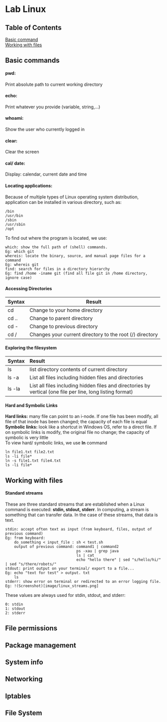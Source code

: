 # Lab Linux
## Table of Contents
[Basic command](#basic_command)  
[Working with files](#working_with_file)

<a id="basic_command"> </a> 

## Basic commands
#### **pwd:** 
Print absolute path to current working directory 
#### **echo:** 
Print whatever you provide (variable, string,...)
#### **whoami:** 
Show the user who currently logged in
#### **clear:** 
Clear the screen
#### **cal/ date:** 
Display: calendar, current date and time
#### **Locating applications:** 
Because of multiple types of Linux operating system distribution, application can be installed in various directory, such as: 
    
    /bin
    /usr/bin
    /sbin
    /usr/sbin
    /opt
To find out where the program is located, we use:  
    
    which: show the full path of (shell) commands.
    Eg: which git
    whereis: locate the binary, source, and manual page files for a command 
    Eg: whereis git
    find: search for files in a directory hierarchy
    Eg: find /home -iname git (find all file git in /home directory, ignore case) 
#### **Accessing Directories**
| Syntax      | Result                              |
| :---------- | ----------                          |
| cd          | Change to your home directory       |
| cd ..       | Change to parent directory          |
| cd -        | Change to previous directory        |
| cd /        | Changes your current directory to the root (/) directory        |
#### Exploring the filesystem
| Syntax      | Result                              |
| :---------- | :----------                         |
|ls           | list directory contents of current directory|
|ls -a        | List all files including hidden files and directories|
|ls -la       | List all files including hidden files and directories by vertical (one file per line, long listing format) |
#### **Hard and Symbolic Links**
**Hard links:**  many file can point to an i-node. If one file has been modify, all file of that inode has been changed; the capacity of each file is equal  
**Symbolic links:** look like a shortcut in Windows OS, refer to a direct file. If on symbolic links is modify, the original file no change; the capacity of symbolic is very little  
To view hard/ symbolic links, we use **ln** command   
   
    ln file1.txt file2.txt  
    ls -li file*  
    ln -s file1.txt file4.txt  
    ls -li file*  
<!-- <a id='working_with_file'> </a> -->
## Working with files
#### Standard streams
These are three standard streams that are established when a Linux command is executed: **stdin, stdout, stderr**. In computing, a stream is something that can transfer data. In the case of these streams, that data is text.
    
    stdin: accept often text as input (from keyboard, files, output of previous command)
    Eg: from keyboard:  
        do_something < input_file : sh < test.sh
        output of previous command: command1 | command2 
                                    ps -xau | grep java
                                    ls | cat
                                    echo "hello there" | sed "s/hello/hi/" | sed "s/there/robots/"
    stdout: print output on your terminal/ export to a file...
    Eg: echo "text for test" > output. txt
        ls
    stderr: show error on terminal or redirected to an error logging file.
    Eg: !(Screenshot)[image/linux_streams.png]
These values are always used for stdin, stdout, and stderr:

    0: stdin
    1: stdout
    2: stderr
## File permissions
## Package management
## System info
## Networking
## Iptables
## File System

